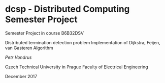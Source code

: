 dcsp - Distributed Computing Semester Project
=============================================
Semester Project in course B6B32DSV

Distributed termination detection problem
Implementation of Dijkstra, Feijen, van Gasteren Algorithm


_Petr Vondrus_

Czech Technical University in Prague
Faculty of Electrical Engineering

December 2017
